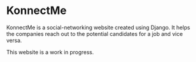 # KonnectMe
KonnectMe is a social-networking website created using Django. It helps the companies reach out to the potential candidates for a job and vice versa.

This website is a work in progress.

